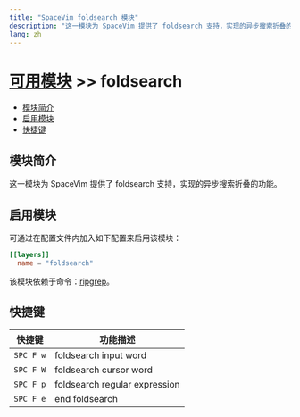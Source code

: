 ```yaml
---
title: "SpaceVim foldsearch 模块"
description: "这一模块为 SpaceVim 提供了 foldsearch 支持，实现的异步搜索折叠的功能。"
lang: zh
---
```


# [可用模块](../) >> foldsearch

<!-- vim-markdown-toc GFM -->

- [模块简介](#模块简介)
- [启用模块](#启用模块)
- [快捷键](#快捷键)

<!-- vim-markdown-toc -->

## 模块简介

这一模块为 SpaceVim 提供了 foldsearch 支持，实现的异步搜索折叠的功能。

## 启用模块

可通过在配置文件内加入如下配置来启用该模块：

```toml
[[layers]]
  name = "foldsearch"
```

该模块依赖于命令：[ripgrep](https://github.com/BurntSushi/ripgrep)。

## 快捷键

| 快捷键    | 功能描述                      |
| --------- | ----------------------------- |
| `SPC F w` | foldsearch input word         |
| `SPC F W` | foldsearch cursor word        |
| `SPC F p` | foldsearch regular expression |
| `SPC F e` | end foldsearch                |
